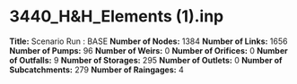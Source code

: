 # 3440_H&H_Elements (1).inp
**Title:** Scenario Run :  BASE
**Number of Nodes:** 1384
**Number of Links:** 1656
**Number of Pumps:** 96
**Number of Weirs:** 0
**Number of Orifices:** 0
**Number of Outfalls:** 9
**Number of Storages:** 295
**Number of Outlets:** 0
**Number of Subcatchments:** 279
**Number of Raingages:** 4
